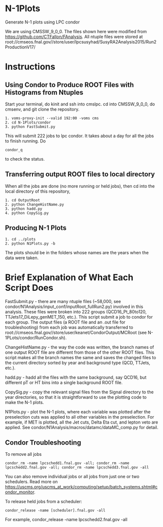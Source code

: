 # N-1Plots
Generate N-1 plots using LPC condor

We are using CMSSW_9_0_0. The files shown here were modified from https://github.com/CTFallon/FAnalysis.
All ntuple files were stored at root://cmseos.fnal.gov//store/user/lpcsusyhad/SusyRA2Analysis2015/Run2ProductionV17/

# Instructions
## Using Condor to Produce ROOT Files with Histograms from Ntuples
Start your terminal, do kinit and ssh into cmslpc. cd into CMSSW_9_0_0, do cmsenv, and git clone the repository.
```
1. voms-proxy-init --valid 192:00 -voms cms
2. cd N-1Plots/condor
3. python FastSubmit.py
```
This will submit 222 jobs to lpc condor. It takes about a day for all the jobs to finish running. Do
```
condor_q
```
to check the status.

## Transferring output ROOT files to local directory
When all the jobs are done (no more running or held jobs), then cd into the local directory of this repository,
```
1. cd OutputRoot
2. python ChangeHistName.py
3. python hadd.py
4. python CopySig.py
```
## Producing N-1 Plots
```
1. cd ../plots
2. python N1Plots.py -b
```
The plots should be in the folders whose names are the years when the data were taken.

# Brief Explanation of What Each Script Does
FastSubmit.py - there are many ntuple files (~58,000, see condor/N1Analysis/input_conf/inputRoot_fullRun2.py) involved in this analysis. These files were broken into 222 groups (QCD16_Pt_80to120, TTJets17_DiLepy_genMET_150, etc.). This script submit a job to condor for each group. The output files (a ROOT file and an .out file for troubleshooting) from each job was automatically transferred to root://cmseos.fnal.gov//store/user/keanet/CondorOutput/MCRoot (see N-1PLots/condor/RunCondor.sh).

ChangeHistName.py - the way the code was written, the branch names of one output ROOT file are different from those of the other ROOT files. This script makes all the branch names the same and saves the changed files to the current directory sorted by year and background type (QCD, TTJets, etc.).

hadd.py - hadd all the files with the same background, say QCD16, but different pT or HT bins into a single background ROOT file.

CopySig.py - copy the relevant signal files from the Signal directory to the year directories, so that it is straightforward to use the plotting code to make the N-1 plots.

N1Plots.py - plot the N-1 plots, where each variable was plotted after the preselection cuts was applied to all other variables in the preselection. For example, if MET is plotted, all the Jet cuts, Delta Eta cut, and lepton veto are applied. See condor/N1Analysis/macros/datamc/dataMC_comp.py for detail.

## Condor Troubleshooting
To remove all jobs
```
condor_rm -name lpcschedd1.fnal.gov -all; condor_rm -name lpcschedd2.fnal.gov -all; condor_rm -name lpcschedd3.fnal.gov -all
```
You can also remove individual jobs or all jobs from just one or two schedulers. Read more on https://uscms.org/uscms_at_work/computing/setup/batch_systems.shtml#condor_monitor.

To release held jobs from a scheduler:
```
condor_release -name [scheduler].fnal.gov -all
```
For example, condor_release -name lpcschedd2.fnal.gov -all
